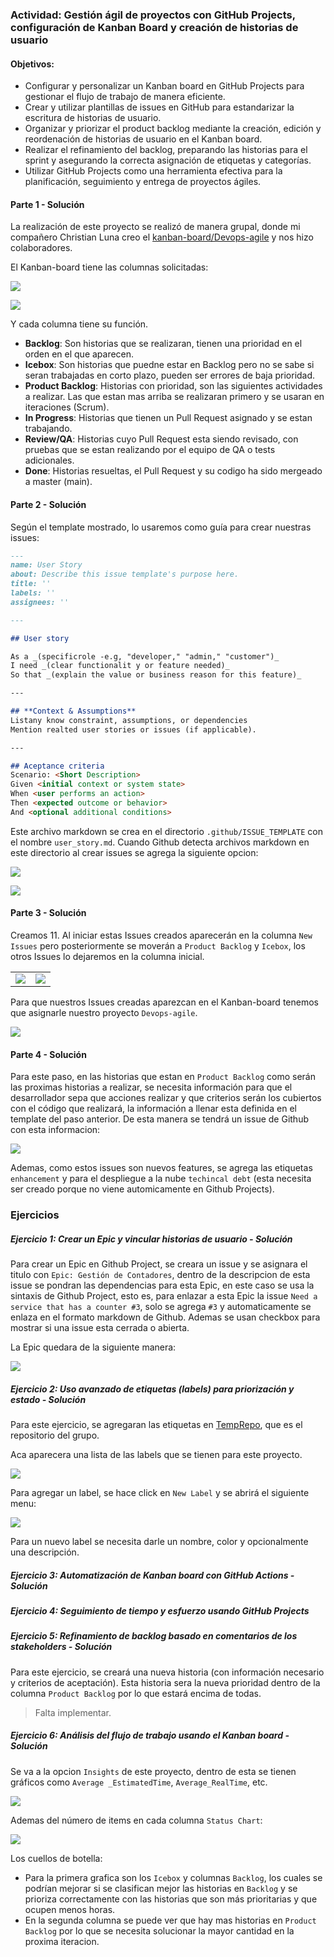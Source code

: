 ### **Actividad: Gestión ágil de proyectos con GitHub Projects, configuración de Kanban Board y creación de historias de usuario**

#### Objetivos:

- Configurar y personalizar un Kanban board en GitHub Projects para gestionar el flujo de trabajo de manera eficiente.  
- Crear y utilizar plantillas de issues en GitHub para estandarizar la escritura de historias de usuario.  
- Organizar y priorizar el product backlog mediante la creación, edición y reordenación de historias de usuario en el Kanban board.  
- Realizar el refinamiento del backlog, preparando las historias para el sprint y asegurando la correcta asignación de etiquetas y categorías.  
- Utilizar GitHub Projects como una herramienta efectiva para la planificación, seguimiento y entrega de proyectos ágiles.  


#### Parte 1 - Solución

La realización de este proyecto se realizó de manera grupal, donde mi compañero Christian Luna creo el [kanban-board/Devops-agile](https://github.com/users/Chriss5-2/projects/3/views/1) y nos hizo colaboradores.

El Kanban-board tiene las columnas solicitadas: 

![](imgs/1.png)

![](imgs/2.png)

Y cada columna tiene su función.

- **Backlog**: Son historias que se realizaran, tienen una prioridad en el orden en el que aparecen.
- **Icebox**: Son historias que puedne estar en Backlog pero no se sabe si seran trabajadas en corto plazo, pueden ser errores de baja prioridad.
- **Product Backlog**: Historias con prioridad, son las siguientes actividades a realizar. Las que estan mas arriba se realizaran primero y se usaran en iteraciones (Scrum).
- **In Progress**: Historias que tienen un Pull Request asignado y se estan trabajando.
- **Review/QA**: Historias cuyo Pull Request esta siendo revisado, con pruebas que se estan realizando por el equipo de QA o tests adicionales.
- **Done**: Historias resueltas, el Pull Request y su codigo ha sido mergeado a master (main).

#### Parte 2 - Solución

Según el template mostrado, lo usaremos como guía para crear nuestras issues:

```md
---
name: User Story
about: Describe this issue template's purpose here.
title: ''
labels: ''
assignees: ''

---

## User story

As a _(specificrole -e.g, "developer," "admin," "customer")_
I need _(clear functionalit y or feature needed)_
So that _(explain the value or business reason for this feature)_

---

## **Context & Assumptions**
Listany know constraint, assumptions, or dependencies
Mention realted user stories or issues (if applicable).

---

## Aceptance criteria
Scenario: <Short Description>
Given <initial context or system state>
When <user performs an action>
Then <expected outcome or behavior>
And <optional additional conditions>
```

Este archivo markdown se crea en el directorio `.github/ISSUE_TEMPLATE` con el nombre `user_story.md`. Cuando Github detecta archivos markdown en este directorio al crear issues se agrega la siguiente opcion:

![](imgs/4.png)

![](imgs/3.png)

####  Parte 3 - Solución

Creamos 11. Al iniciar estas Issues creados aparecerán en la columna `New Issues` pero posteriormente se moverán a `Product Backlog` y `Icebox`, los otros Issues lo dejaremos en la columna inicial.

<table>
  <tr>
    <td><img src="imgs/5.png" ></td>
    <td><img src="imgs/6.png" ></td>
  </tr>
</table>

Para que nuestros Issues creadas aparezcan en el Kanban-board tenemos que asignarle nuestro proyecto `Devops-agile`.

![](imgs/7.png)

#### Parte 4 - Solución

Para este paso, en las historias que estan en `Product Backlog` como serán las proximas historias a realizar, se necesita información para que el desarrollador sepa que acciones realizar y que criterios serán los cubiertos con el código que realizará, la información a llenar esta definida en el template del paso anterior. De esta manera se tendrá un issue de Github con esta informacion:

![](imgs/8.png)

Ademas, como estos issues son nuevos features, se agrega las etiquetas `enhancement` y para el despliegue a la nube `techincal debt` (esta necesita ser creado porque no viene automicamente en Github Projects).


### Ejercicios

##### Ejercicio 1: Crear un Epic y vincular historias de usuario - Solución

Para crear un Epic en Github Project, se creara un issue y se asignara el titulo con `Epic: Gestión de Contadores`, dentro de la descripcion de esta issue se pondran las dependencias para esta Epic, en este caso se usa la sintaxis de Github Project, esto es, para enlazar a esta Epic la issue `Need a service that has a counter #3`, solo se agrega `#3` y automaticamente se enlaza en el formato markdown de Github. Ademas se usan checkbox para mostrar si una issue esta cerrada o abierta. 

La Epic quedara de la siguiente manera:

![](imgs/9.png)

##### Ejercicio 2: Uso avanzado de etiquetas (labels) para priorización y estado - Solución

Para este ejercicio, se agregaran las etiquetas en [TempRepo](https://github.com/Chriss5-2/TempRepo/issues/labels), que es el repositorio del grupo.

Aca aparecera una lista de las labels que se tienen para este proyecto.

![](imgs/10.png)

Para agregar un label, se hace click en `New Label` y se abrirá el siguiente menu:

![](imgs/11.png)

Para un nuevo label se necesita darle un nombre, color y opcionalmente una descripción.

##### Ejercicio 3: Automatización de Kanban board con GitHub Actions - Solución


##### Ejercicio 4: Seguimiento de tiempo y esfuerzo usando GitHub Projects 


##### Ejercicio 5: Refinamiento de backlog basado en comentarios de los stakeholders - Solución

Para este ejercicio, se creará una nueva historia (con información necesario y criterios de aceptación). Esta historia sera la nueva prioridad dentro de la columna `Product Backlog` por lo que estará encima de todas.
> Falta implementar.

##### Ejercicio 6: Análisis del flujo de trabajo usando el Kanban board - Solución

Se va a la opcion `Insights` de este proyecto, dentro de esta se tienen gráficos como `Average _EstimatedTime`, `Average_RealTime`, etc.

![](imgs/12.png)

Ademas del número de items en cada columna `Status Chart`:

![](imgs/13.png)

Los cuellos de botella:
- Para la primera grafica son los `Icebox` y columnas `Backlog`, los cuales se podrían mejorar si se clasifican mejor las historias en `Backlog` y se prioriza correctamente con las historias que son más prioritarias y que ocupen menos horas. 
- En la segunda columna se puede ver que hay mas historias en `Product Backlog` por lo que se necesita solucionar la mayor cantidad en la proxima iteracion.